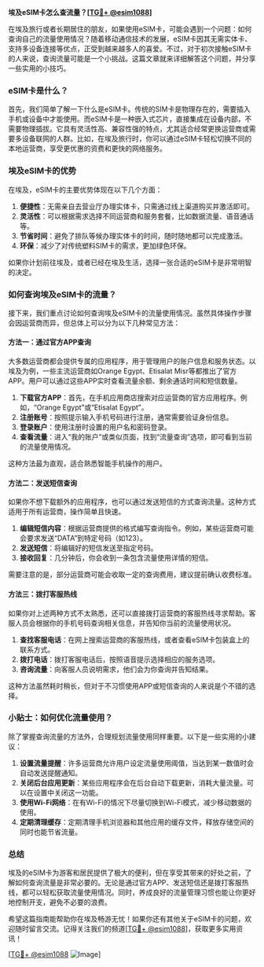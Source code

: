 **埃及eSIM卡怎么查流量？[[TG💪+ @esim1088](https://t.me/s/esim1088)]**

在埃及旅行或者长期居住的朋友，如果使用eSIM卡，可能会遇到一个问题：如何查询自己的流量使用情况？随着移动通信技术的发展，eSIM卡因其无需实体卡、支持多设备连接等优点，正受到越来越多人的喜爱。不过，对于初次接触eSIM卡的人来说，查询流量可能是一个小挑战。这篇文章就来详细解答这个问题，并分享一些实用的小技巧。

### eSIM卡是什么？

首先，我们简单了解一下什么是eSIM卡。传统的SIM卡是物理存在的，需要插入手机或设备中才能使用。而eSIM卡是一种嵌入式芯片，直接集成在设备内部，不需要物理插拔。它具有灵活性高、兼容性强的特点，尤其适合经常更换运营商或需要多设备联网的人群。比如，在埃及旅行时，你可以通过eSIM卡轻松切换不同的本地运营商，享受更优惠的资费和更快的网络服务。

### 埃及eSIM卡的优势

在埃及，eSIM卡的主要优势体现在以下几个方面：

1. **便捷性**：无需亲自去营业厅办理实体卡，只需通过线上渠道购买并激活即可。
2. **灵活性**：可以根据需求选择不同运营商和服务套餐，比如数据流量、语音通话等。
3. **节省时间**：避免了排队等候办理实体卡的时间，随时随地都可以完成激活。
4. **环保**：减少了对传统塑料SIM卡的需求，更加绿色环保。

如果你计划前往埃及，或者已经在埃及生活，选择一张合适的eSIM卡是非常明智的决定。

### 如何查询埃及eSIM卡的流量？

接下来，我们重点讨论如何查询埃及eSIM卡的流量使用情况。虽然具体操作步骤会因运营商而异，但总体上可以分为以下几种常见方法：

#### 方法一：通过官方APP查询

大多数运营商都会提供专属的应用程序，用于管理用户的账户信息和服务状态。以埃及为例，一些主流运营商如Orange Egypt、Etisalat Misr等都推出了官方APP。用户可以通过这些APP实时查看流量余额、剩余通话时间和短信数量。

1. **下载官方APP**：首先，在手机应用商店搜索对应运营商的官方应用程序。例如，“Orange Egypt”或“Etisalat Egypt”。
2. **注册账号**：按照提示输入手机号码进行注册，通常需要验证身份信息。
3. **登录账户**：使用注册时设置的用户名和密码登录。
4. **查看流量**：进入“我的账户”或类似页面，找到“流量查询”选项，即可看到当前的流量使用情况。

这种方法最为直观，适合熟悉智能手机操作的用户。

#### 方法二：发送短信查询

如果你不想下载额外的应用程序，也可以通过发送短信的方式查询流量。这种方式适用于所有运营商，操作简单且快速。

1. **编辑短信内容**：根据运营商提供的格式编写查询指令。例如，某些运营商可能会要求发送“DATA”到特定号码（如123）。
2. **发送短信**：将编辑好的短信发送至指定号码。
3. **接收回复**：几分钟后，你会收到一条包含流量使用详情的短信。

需要注意的是，部分运营商可能会收取一定的查询费用，建议提前确认收费标准。

#### 方法三：拨打客服热线

如果你对上述两种方式不太熟悉，还可以直接拨打运营商的客服热线寻求帮助。客服人员会根据你的手机号码查询相关信息，并告知你当前的流量使用状况。

1. **查找客服电话**：在网上搜索运营商的客服热线，或者查看eSIM卡包装盒上的联系方式。
2. **拨打电话**：拨打客服电话后，按照语音提示选择相应的服务选项。
3. **咨询流量**：向客服人员说明需求，他们会为你查询并告知结果。

这种方法虽然耗时稍长，但对于不习惯使用APP或短信查询的人来说是个不错的选择。

### 小贴士：如何优化流量使用？

除了掌握查询流量的方法外，合理规划流量使用同样重要。以下是一些实用的小建议：

1. **设置流量提醒**：许多运营商允许用户设定流量使用阈值，当达到某一数值时会自动发送提醒通知。
2. **关闭后台应用更新**：某些应用程序会在后台自动下载更新，消耗大量流量。可以在设置中关闭这一功能。
3. **使用Wi-Fi网络**：在有Wi-Fi的情况下尽量切换到Wi-Fi模式，减少移动数据的使用。
4. **定期清理缓存**：定期清理手机浏览器和其他应用的缓存文件，释放存储空间的同时也能节省流量。

### 总结

埃及的eSIM卡为游客和居民提供了极大的便利，但在享受其带来的好处之前，了解如何查询流量是非常必要的。无论是通过官方APP、发送短信还是拨打客服热线，都可以轻松获取流量使用情况。同时，养成良好的流量管理习惯也能让你更好地控制开支，避免不必要的浪费。

希望这篇指南能帮助你在埃及畅游无忧！如果你还有其他关于eSIM卡的问题，欢迎随时留言交流。记得关注我们的频道[[TG💪+ @esim1088](https://t.me/s/esim1088)]，获取更多实用资讯！

[[TG💪+ @esim1088](https://t.me/s/esim1088) ![Image](https://i.postimg.cc/4NQfJmqS/Snipaste-2025-05-13-00-14-12.png)]